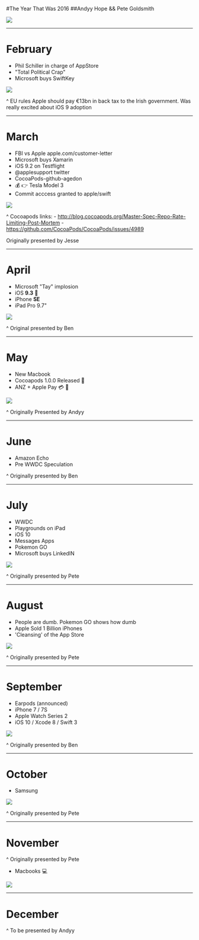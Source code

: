 #The Year That Was 2016
##Andyy Hope && Pete Goldsmith

![](http://www.melbournecocoaheads.com/img/slides-common/covers-jesse-richmond-prisma.JPG)

---

# February

- Phil Schiller in charge of AppStore
- "Total Political Crap"
- Microsoft buys SwiftKey

![](http://i.imgur.com/I6MNyWF.jpg)

^
EU rules Apple should pay €13bn in back tax to the Irish government.
Was really excited about iOS 9 adoption

---

# March

- FBI vs Apple apple.com/customer-letter
- Microsoft buys Xamarin
- iOS 9.2 on Testflight
- @applesupport twitter
- CocoaPods-github-agedon
- :moneybag: :point_right: Tesla Model 3
- Commit acccess granted to apple/swift

![](http://images-cdn.moviepilot.com/images/c_limit,h_483,w_618/t_mp_quality/n9m4sminumohk1wgmg3u/apple-vs-fbi-whose-right-and-whose-wrong-867223.jpg)

^
Cocoapods links:
	- http://blog.cocoapods.org/Master-Spec-Repo-Rate-Limiting-Post-Mortem
	- https://github.com/CocoaPods/CocoaPods/issues/4989

Originally presented by Jesse

---

# April

- Microsoft "Tay" implosion
- iOS **9.3** 🎉
- iPhone **SE**
- iPad Pro 9.7"

![](http://www.telegraph.co.uk/content/dam/technology/2016/03/24/tay_ai-xlarge_trans++AHFvc2WzbX_v7BQ2hCChD_o-hc_vVKsE7iJJuODhoRU.PNG)


^ Original presented by Ben

---

# May

- New Macbook
- Cocoapods 1.0.0 Released 🎉
- ANZ + Apple Pay 💳 📱

![](http://images.apple.com/au/macbook/overview/images/macbook_overview_og.jpg?201609201338)

^ Originally Presented by Andyy

---

# June

- Amazon Echo
- Pre WWDC Speculation

^ Originally presented by Ben

---

# July

- WWDC
- Playgrounds on iPad
- iOS 10
- Messages Apps
- Pokemon GO
- Microsoft buys LinkedIN

![](http://i.imgur.com/HFykxs7.jpg)

^ Originally presented by Pete

---

# August

- People are dumb. Pokemon GO shows how dumb
- Apple Sold 1 Billion iPhones
- 'Cleansing' of the App Store

![](http://i.imgur.com/QAPh56L.jpg)

^ Originally presented by Pete

---

# September

- Earpods (announced)
- iPhone 7 / 7S
- Apple Watch Series 2
- iOS 10 / Xcode 8 / Swift 3

![](http://i.kinja-img.com/gawker-media/image/upload/t_original/zvtbqpoxovyqnwnqcnmm.jpg)


^ Originally presented by Ben

---

# October

- Samsung

![](http://i.imgur.com/ciqZ1QN.png)

^ Originally presented by Pete

---

# November

^ Originally presented by Pete
- Macbooks 💻


![](http://images.apple.com/v/macbook-pro/l/images/overview/speakers_before_large.jpg)

---

# December

^ To be presented by Andyy
